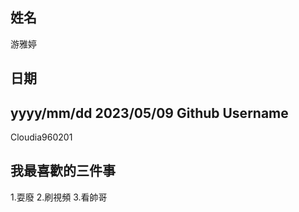 姓名
----
游雅婷

日期
----
yyyy/mm/dd
2023/05/09
Github Username
---------------
Cloudia960201

我最喜歡的三件事
---------------
1.耍廢 2.刷視頻 3.看帥哥